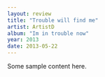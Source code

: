 ```yaml
---
layout: review
title: "Trouble will find me"
artist: ArtistD
album: "Im in trouble now"
year: 2013
date: 2013-05-22
---
```


Some sample content here.